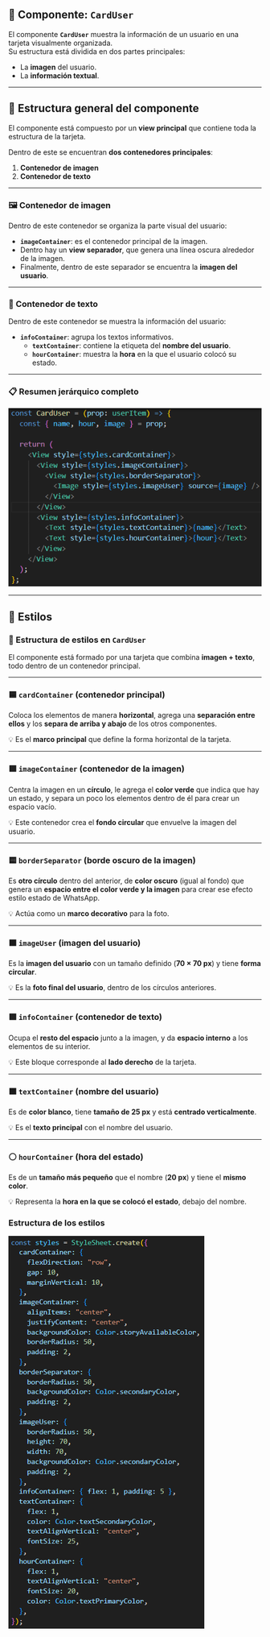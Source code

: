 ## 🧩 Componente: `CardUser`

El componente **`CardUser`** muestra la información de un usuario en una tarjeta visualmente organizada.  
Su estructura está dividida en dos partes principales:

- La **imagen** del usuario.
- La **información textual**.

---

## 🧱 Estructura general del componente

El componente está compuesto por un **view principal** que contiene toda la estructura de la tarjeta.

Dentro de este se encuentran **dos contenedores principales**:

1. **Contenedor de imagen**
2. **Contenedor de texto**

---

### 🖼️ Contenedor de imagen

Dentro de este contenedor se organiza la parte visual del usuario:

- **`imageContainer`**: es el contenedor principal de la imagen.
- Dentro hay un **view separador**, que genera una línea oscura alrededor de la imagen.
- Finalmente, dentro de este separador se encuentra la **imagen del usuario**.

---

### 📝 Contenedor de texto

Dentro de este contenedor se muestra la información del usuario:

- **`infoContainer`**: agrupa los textos informativos.
  - **`textContainer`**: contiene la etiqueta del **nombre del usuario**.
  - **`hourContainer`**: muestra la **hora** en la que el usuario colocó su estado.

---

### 📋 Resumen jerárquico completo

![componente desestructurado](./images/estructura_del_componente_card_user.png)

---

## 🎨 Estilos

### 🧱 Estructura de estilos en `CardUser`

El componente está formado por una tarjeta que combina **imagen + texto**, todo dentro de un contenedor principal.

---

### 🟦 `cardContainer` (contenedor principal)

Coloca los elementos de manera **horizontal**, agrega una **separación entre ellos** y los **separa de arriba y abajo** de los otros componentes.

💡 Es el **marco principal** que define la forma horizontal de la tarjeta.

---

### 🟩 `imageContainer` (contenedor de la imagen)

Centra la imagen en un **círculo**, le agrega el **color verde** que indica que hay un estado, y separa un poco los elementos dentro de él para crear un espacio vacío.

💡 Este contenedor crea el **fondo circular** que envuelve la imagen del usuario.

---

### 🟨 `borderSeparator` (borde oscuro de la imagen)

Es **otro círculo** dentro del anterior, de **color oscuro** (igual al fondo) que genera un **espacio entre el color verde y la imagen** para crear ese efecto estilo estado de WhatsApp.

💡 Actúa como un **marco decorativo** para la foto.

---

### 🟧 `imageUser` (imagen del usuario)

Es la **imagen del usuario** con un tamaño definido (**70 × 70 px**) y tiene **forma circular**.

💡 Es la **foto final del usuario**, dentro de los círculos anteriores.

---

### 🟪 `infoContainer` (contenedor de texto)

Ocupa el **resto del espacio** junto a la imagen, y da **espacio interno** a los elementos de su interior.

💡 Este bloque corresponde al **lado derecho** de la tarjeta.

---

### 🟫 `textContainer` (nombre del usuario)

Es de **color blanco**, tiene **tamaño de 25 px** y está **centrado verticalmente**.

💡 Es el **texto principal** con el nombre del usuario.

---

### ⚪ `hourContainer` (hora del estado)

Es de un **tamaño más pequeño** que el nombre (**20 px**) y tiene el **mismo color**.

💡 Representa la **hora en la que se colocó el estado**, debajo del nombre.

### Estructura de los estilos

![estilos desestructurado](./images/estrucutura_de_estilos_del_card_user.png)
